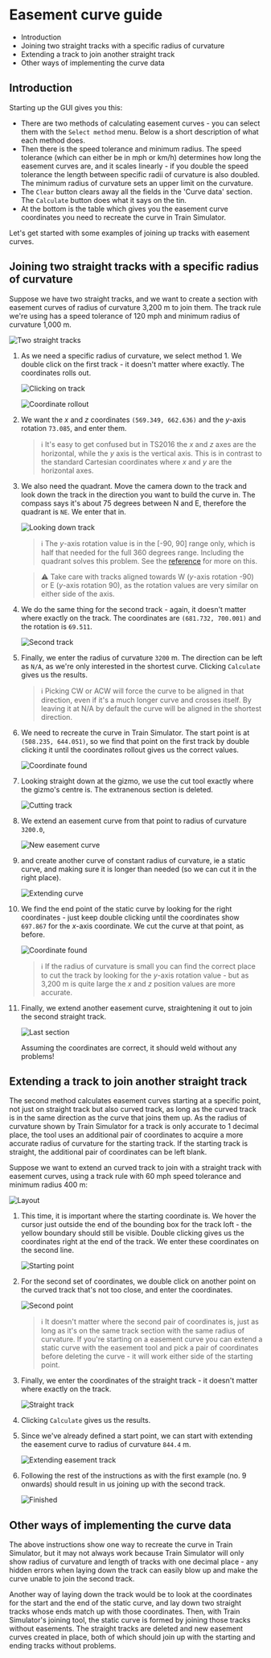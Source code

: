 # Easement curve guide

- Introduction
- Joining two straight tracks with a specific radius of curvature
- Extending a track to join another straight track
- Other ways of implementing the curve data

## Introduction

Starting up the GUI gives you this:

- There are two methods of calculating easement curves - you can select them with the `Select method` menu. Below is a short description of what each method does.
- Then there is the speed tolerance and minimum radius. The speed tolerance (which can either be in mph or km/h) determines how long the easement curves are, and it scales linearly - if you double the speed tolerance the length between specific radii of curvature is also doubled. The minimum radius of curvature sets an upper limit on the curvature.
- The `Clear` button clears away all the fields in the 'Curve data' section. The `Calculate` button does what it says on the tin.
- At the bottom is the table which gives you the easement curve coordinates you need to recreate the curve in Train Simulator.

Let's get started with some examples of joining up tracks with easement curves.

## Joining two straight tracks with a specific radius of curvature

Suppose we have two straight tracks, and we want to create a section with easement curves of radius of curvature 3,200 m to join them. The track rule we're using has a speed tolerance of 120 mph and minimum radius of curvature 1,000 m.

![Two straight tracks](images/ig01.jpg)

1. As we need a specific radius of curvature, we select method 1. We double click on the first track - it doesn't matter where exactly. The coordinates rolls out.

   ![Clicking on track](images/ig02_1.jpg)

   ![Coordinate rollout](images/ig02_2.jpg)

2. We want the *x* and *z* coordinates `(569.349, 662.636)` and the *y*-axis rotation `73.085`, and enter them.

   > :information_source: It's easy to get confused but in TS2016 the *x* and *z* axes are the horizontal, while the *y* axis is the vertical axis. This is in contrast to the standard Cartesian coordinates where *x* and *y* are the horizontal axes.

3. We also need the quadrant. Move the camera down to the track and look down the track in the direction you want to build the curve in. The compass says it's about 75 degrees between N and E, therefore the quadrant is `NE`. We enter that in.

   ![Looking down track](images/ig03.jpg)

   > :information_source: The *y*-axis rotation value is in the [-90, 90] range only, which is half that needed for the full 360 degrees range. Including the quadrant solves this problem. See the [reference](reference.md) for more on this.

   > :warning: Take care with tracks aligned towards W (*y*-axis rotation -90) or E (*y*-axis rotation 90), as the rotation values are very similar on either side of the axis.

4. We do the same thing for the second track - again, it doesn't matter where exactly on the track. The coordinates are `(681.732, 700.001)` and the rotation is `69.511`.

   ![Second track](images/ig04.jpg)

5. Finally, we enter the radius of curvature `3200` m. The direction can be left as `N/A`, as we're only interested in the shortest curve. Clicking `Calculate` gives us the results.

   > :information_source: Picking CW or ACW will force the curve to be aligned in that direction, even if it's a much longer curve and crosses itself. By leaving it at N/A by default the curve will be aligned in the shortest direction. 

6. We need to recreate the curve in Train Simulator. The start point is at `(508.235, 644.051)`, so we find that point on the first track by double clicking it until the coordinates rollout gives us the correct values.

   ![Coordinate found](images/ig05.jpg)

7. Looking straight down at the gizmo, we use the cut tool exactly where the gizmo's centre is. The extranenous section is deleted.

   ![Cutting track](images/ig06.jpg)

8. We extend an easement curve from that point to radius of curvature `3200.0`,

   ![New easement curve](images/ig07.jpg)

9. and create another curve of constant radius of curvature, ie a static curve, and making sure it is longer than needed (so we can cut it in the right place).

   ![Extending curve](images/ig08.jpg)

10. We find the end point of the static curve by looking for the right coordinates - just keep double clicking until the coordinates show `697.867` for the *x*-axis coordinate. We cut the curve at that point, as before.

    ![Coordinate found](images/ig09.jpg)

    > :information_source: If the radius of curvature is small you can find the correct place to cut the track by looking for the  *y*-axis rotation value - but as 3,200 m is quite large the *x* and *z* position values are more accurate.

11. Finally, we extend another easement curve, straightening it out to join the second straight track.

    ![Last section](images/ig10.jpg)

    Assuming the coordinates are correct, it should weld without any problems!

## Extending a track to join another straight track

The second method calculates easement curves starting at a specific point, not just on straight track but also curved track, as long as the curved track is in the same direction as the curve that joins them up. As the radius of curvature shown by Train Simulator for a track is only accurate to 1 decimal place, the tool uses an additional pair of coordinates to acquire a more accurate radius of curvature for the starting track. If the starting track is straight, the additional pair of coordinates can be left blank.

Suppose we want to extend an curved track to join with a straight track with easement curves, using a track rule with 60 mph speed tolerance and minimum radius 400 m:

![Layout](images/ig21.jpg)

1. This time, it is important where the starting coordinate is. We hover the cursor just outside the end of the bounding box for the track loft - the yellow boundary should still be visible. Double clicking gives us the coordinates right at the end of the track. We enter these coordinates on the second line.

   ![Starting point](images/ig22.jpg)

2. For the second set of coordinates, we double click on another point on the curved track that's not too close, and enter the coordinates.

   ![Second point](images/ig23.jpg)

   > :information_source: It doesn't matter where the second pair of coordinates is, just as long as it's on the same track section with the same radius of curvature. If you're starting on a easement curve you can extend a static curve with the easement tool and pick a pair of coordinates before deleting the curve - it will work either side of the starting point.

3. Finally, we enter the coordinates of the straight track - it doesn't matter where exactly on the track.

   ![Straight track](images/ig24.jpg)

4. Clicking `Calculate` gives us the results.

5. Since we've already defined a start point, we can start with extending the easement curve to radius of curvature `844.4` m.

   ![Extending easement track](images/ig25.jpg)

6. Following the rest of the instructions as with the first example (no. 9 onwards) should result in us joining up with the second track.

   ![Finished](images/ig26.jpg)

## Other ways of implementing the curve data

The above instructions show one way to recreate the curve in Train Simulator, but it may not always work because Train Simulator will only show radius of curvature and length of tracks with one decimal place - any hidden errors when laying down the track can easily blow up and make the curve unable to join the second track.

Another way of laying down the track would be to look at the coordinates for the start and the end of the static curve, and lay down two straight tracks whose ends match up with those coordinates. Then, with Train Simulator's joining tool, the static curve is formed by joining those tracks without easements. The straight tracks are deleted and new easement curves created in place, both of which should join up with the starting and ending tracks without problems.